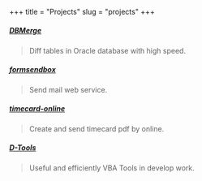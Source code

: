 +++
title = "Projects"
slug = "projects"
+++

##### [DBMerge](https://github.com/vekee/DBMerge)

> Diff tables in Oracle database with high speed.


##### [formsendbox](https://formsendbox.com)

> Send mail web service.


##### [timecard-online](https://github.com/vekee/timecard-online)

> Create and send timecard pdf by online.


##### [D-Tools](https://github.com/vekee/D-Tools)

> Useful and efficiently VBA Tools in develop work.
